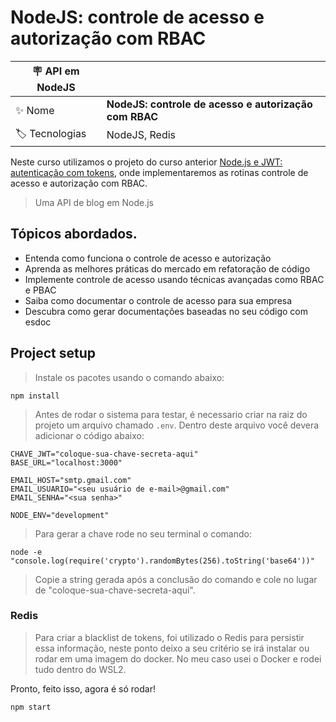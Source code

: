 # NodeJS: controle de acesso e autorização com RBAC

| :placard: API em NodeJS |     |
| -------------  | --- |
| :sparkles: Nome        | **NodeJS: controle de acesso e autorização com RBAC**
| :label: Tecnologias | NodeJS, Redis

Neste curso utilizamos o projeto do curso anterior [Node.js e JWT: autenticação com tokens](https://github.com/celiorscosta/alura-node-jwt-autenticacao-refresh-token), onde implementaremos as rotinas controle de acesso e autorização com RBAC.

> Uma API de blog em Node.js

## Tópicos abordados.

 - Entenda como funciona o controle de acesso e autorização
 - Aprenda as melhores práticas do mercado em refatoração de código
 - Implemente controle de acesso usando técnicas avançadas como RBAC e PBAC
 - Saiba como documentar o controle de acesso para sua empresa
 - Descubra como gerar documentações baseadas no seu código com esdoc

## Project setup

> Instale os pacotes usando o comando abaixo:
```
npm install
```

> Antes de rodar o sistema para testar, é necessario criar na raiz do projeto um arquivo chamado `.env`.
> Dentro deste arquivo você devera adicionar o código abaixo:

```
CHAVE_JWT="coloque-sua-chave-secreta-aqui"
BASE_URL="localhost:3000"

EMAIL_HOST="smtp.gmail.com"
EMAIL_USUARIO="<seu usuário de e-mail>@gmail.com"
EMAIL_SENHA="<sua senha>"

NODE_ENV="development"
```

> Para gerar a chave rode no seu terminal o comando:

```
node -e "console.log(require('crypto').randomBytes(256).toString('base64'))"
```

> Copie a string gerada após a conclusão do comando e cole no lugar de "coloque-sua-chave-secreta-aqui".

### Redis

> Para criar a blacklist de tokens, foi utilizado o Redis para persistir essa informação, neste ponto deixo a seu critério se irá instalar ou rodar em uma imagem do docker.
> No meu caso usei o Docker e rodei tudo dentro do WSL2.

Pronto, feito isso, agora é só rodar!
```
npm start
```
